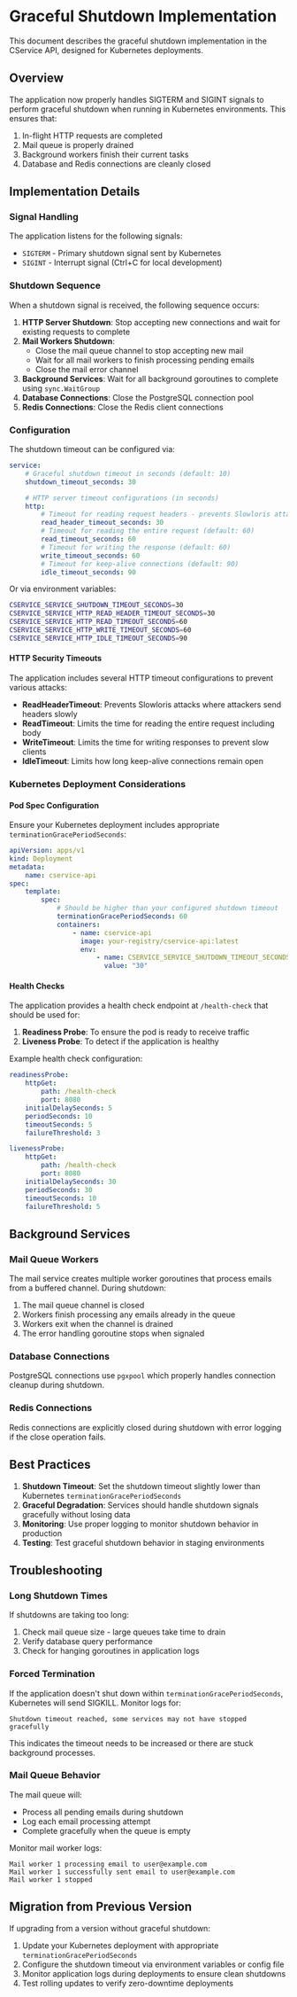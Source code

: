 # Graceful Shutdown Implementation

This document describes the graceful shutdown implementation in the CService API, designed for Kubernetes deployments.

## Overview

The application now properly handles SIGTERM and SIGINT signals to perform graceful shutdown when running in Kubernetes environments. This ensures that:

1. In-flight HTTP requests are completed
2. Mail queue is properly drained
3. Background workers finish their current tasks
4. Database and Redis connections are cleanly closed

## Implementation Details

### Signal Handling

The application listens for the following signals:

-   `SIGTERM` - Primary shutdown signal sent by Kubernetes
-   `SIGINT` - Interrupt signal (Ctrl+C for local development)

### Shutdown Sequence

When a shutdown signal is received, the following sequence occurs:

1. **HTTP Server Shutdown**: Stop accepting new connections and wait for existing requests to complete
2. **Mail Workers Shutdown**:
    - Close the mail queue channel to stop accepting new mail
    - Wait for all mail workers to finish processing pending emails
    - Close the mail error channel
3. **Background Services**: Wait for all background goroutines to complete using `sync.WaitGroup`
4. **Database Connections**: Close the PostgreSQL connection pool
5. **Redis Connections**: Close the Redis client connections

### Configuration

The shutdown timeout can be configured via:

```yaml
service:
    # Graceful shutdown timeout in seconds (default: 10)
    shutdown_timeout_seconds: 30

    # HTTP server timeout configurations (in seconds)
    http:
        # Timeout for reading request headers - prevents Slowloris attacks (default: 30)
        read_header_timeout_seconds: 30
        # Timeout for reading the entire request (default: 60)
        read_timeout_seconds: 60
        # Timeout for writing the response (default: 60)
        write_timeout_seconds: 60
        # Timeout for keep-alive connections (default: 90)
        idle_timeout_seconds: 90
```

Or via environment variables:

```bash
CSERVICE_SERVICE_SHUTDOWN_TIMEOUT_SECONDS=30
CSERVICE_SERVICE_HTTP_READ_HEADER_TIMEOUT_SECONDS=30
CSERVICE_SERVICE_HTTP_READ_TIMEOUT_SECONDS=60
CSERVICE_SERVICE_HTTP_WRITE_TIMEOUT_SECONDS=60
CSERVICE_SERVICE_HTTP_IDLE_TIMEOUT_SECONDS=90
```

#### HTTP Security Timeouts

The application includes several HTTP timeout configurations to prevent various attacks:

-   **ReadHeaderTimeout**: Prevents Slowloris attacks where attackers send headers slowly
-   **ReadTimeout**: Limits the time for reading the entire request including body
-   **WriteTimeout**: Limits the time for writing responses to prevent slow clients
-   **IdleTimeout**: Limits how long keep-alive connections remain open

### Kubernetes Deployment Considerations

#### Pod Spec Configuration

Ensure your Kubernetes deployment includes appropriate `terminationGracePeriodSeconds`:

```yaml
apiVersion: apps/v1
kind: Deployment
metadata:
    name: cservice-api
spec:
    template:
        spec:
            # Should be higher than your configured shutdown timeout
            terminationGracePeriodSeconds: 60
            containers:
                - name: cservice-api
                  image: your-registry/cservice-api:latest
                  env:
                      - name: CSERVICE_SERVICE_SHUTDOWN_TIMEOUT_SECONDS
                        value: "30"
```

#### Health Checks

The application provides a health check endpoint at `/health-check` that should be used for:

1. **Readiness Probe**: To ensure the pod is ready to receive traffic
2. **Liveness Probe**: To detect if the application is healthy

Example health check configuration:

```yaml
readinessProbe:
    httpGet:
        path: /health-check
        port: 8080
    initialDelaySeconds: 5
    periodSeconds: 10
    timeoutSeconds: 5
    failureThreshold: 3

livenessProbe:
    httpGet:
        path: /health-check
        port: 8080
    initialDelaySeconds: 30
    periodSeconds: 30
    timeoutSeconds: 10
    failureThreshold: 5
```

## Background Services

### Mail Queue Workers

The mail service creates multiple worker goroutines that process emails from a buffered channel. During shutdown:

1. The mail queue channel is closed
2. Workers finish processing any emails already in the queue
3. Workers exit when the channel is drained
4. The error handling goroutine stops when signaled

### Database Connections

PostgreSQL connections use `pgxpool` which properly handles connection cleanup during shutdown.

### Redis Connections

Redis connections are explicitly closed during shutdown with error logging if the close operation fails.

## Best Practices

1. **Shutdown Timeout**: Set the shutdown timeout slightly lower than Kubernetes `terminationGracePeriodSeconds`
2. **Graceful Degradation**: Services should handle shutdown signals gracefully without losing data
3. **Monitoring**: Use proper logging to monitor shutdown behavior in production
4. **Testing**: Test graceful shutdown behavior in staging environments

## Troubleshooting

### Long Shutdown Times

If shutdowns are taking too long:

1. Check mail queue size - large queues take time to drain
2. Verify database query performance
3. Check for hanging goroutines in application logs

### Forced Termination

If the application doesn't shut down within `terminationGracePeriodSeconds`, Kubernetes will send SIGKILL. Monitor logs for:

```
Shutdown timeout reached, some services may not have stopped gracefully
```

This indicates the timeout needs to be increased or there are stuck background processes.

### Mail Queue Behavior

The mail queue will:

-   Process all pending emails during shutdown
-   Log each email processing attempt
-   Complete gracefully when the queue is empty

Monitor mail worker logs:

```
Mail worker 1 processing email to user@example.com
Mail worker 1 successfully sent email to user@example.com
Mail worker 1 stopped
```

## Migration from Previous Version

If upgrading from a version without graceful shutdown:

1. Update your Kubernetes deployment with appropriate `terminationGracePeriodSeconds`
2. Configure the shutdown timeout via environment variables or config file
3. Monitor application logs during deployments to ensure clean shutdowns
4. Test rolling updates to verify zero-downtime deployments
